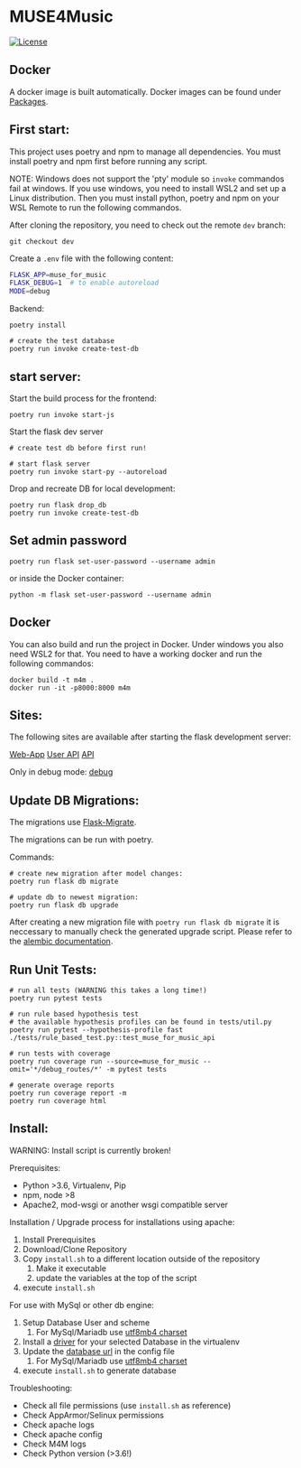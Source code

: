 # MUSE4Music
[![License](https://img.shields.io/badge/License-Apache%202.0-blue.svg)](https://opensource.org/licenses/Apache-2.0)

## Docker

A docker image is built automatically. Docker images can be found under [Packages](https://github.com/orgs/Muster-Suchen-und-Erkennen/packages?repo_name=muse-for-music).

## First start:

This project uses poetry and npm to manage all dependencies. You must install poetry and npm first before running any script.

NOTE: Windows does not support the 'pty' module so `invoke` commandos fail at windows. If you use windows, you need to install WSL2 and set up a Linux distribution. Then you must install python, poetry and npm on your WSL Remote to run the following commandos.

After cloning the repository, you need to check out the remote `dev` branch:
```shell
git checkout dev
```

Create a `.env` file with the following content:

```bash
FLASK_APP=muse_for_music
FLASK_DEBUG=1  # to enable autoreload
MODE=debug
```

Backend:
```shell
poetry install

# create the test database
poetry run invoke create-test-db
```


## start server:

Start the build process for the frontend:
```shell
poetry run invoke start-js
```

Start the flask dev server
```shell
# create test db before first run!

# start flask server
poetry run invoke start-py --autoreload
```

Drop and recreate DB for local development:
```shell
poetry run flask drop_db
poetry run invoke create-test-db
```

## Set admin password

```shell
poetry run flask set-user-password --username admin
```

or inside the Docker container:

```shell
python -m flask set-user-password --username admin
```


## Docker
You can also build and run the project in Docker. Under windows you also need WSL2 for that. You need to have a working docker and run the following commandos:
```shell
docker build -t m4m .
docker run -it -p8000:8000 m4m
```

## Sites:

The following sites are available after starting the flask development server:

[Web-App](http://127.0.0.1:5000/)
[User API](http://127.0.0.1:5000/users/doc)
[API](http://127.0.0.1:5000/api/doc)

Only in debug mode:
[debug](http://127.0.0.1:5000/debug)



## Update DB Migrations:

The migrations use [Flask-Migrate](flask-migrate.readthedocs.io/en/latest/).

The migrations can be run with poetry.

Commands:
```shell
# create new migration after model changes:
poetry run flask db migrate

# update db to newest migration:
poetry run flask db upgrade
```

After creating a new migration file with `poetry run flask db migrate` it is neccessary to manually check the generated upgrade script. Please refer to the [alembic documentation](alembic.zzzcomputing.com/en/latest/autogenerate.html#what-does-autogenerate-detect-and-what-does-it-not-detect).

## Run Unit Tests:

```shell
# run all tests (WARNING this takes a long time!)
poetry run pytest tests

# run rule based hypothesis test
# the available hypothesis profiles can be found in tests/util.py
poetry run pytest --hypothesis-profile fast ./tests/rule_based_test.py::test_muse_for_music_api

# run tests with coverage
poetry run coverage run --source=muse_for_music --omit='*/debug_routes/*' -m pytest tests

# generate overage reports
poetry run coverage report -m
poetry run coverage html
```

## Install:

WARNING: Install script is currently broken!

Prerequisites:

 *  Python >3.6, Virtualenv, Pip
 *  npm, node >8
 *  Apache2, mod-wsgi or another wsgi compatible server

Installation / Upgrade process for installations using apache:

 1. Install Prerequisites
 2. Download/Clone Repository
 3. Copy `install.sh` to a different location outside of the repository
     1. Make it executable
     2. update the variables at the top of the script
 4. execute `install.sh`

For use with MySql or other db engine:

 1. Setup Database User and scheme
     1. For MySql/Mariadb use [utf8mb4 charset](dev.mysql.com/doc/refman/5.5/en/charset-unicode-utf8mb4.html)
 2. Install a [driver](docs.sqlalchemy.org/en/latest/dialects/mysql.html) for your selected Database in the virtualenv
 3. Update the [database url](docs.sqlalchemy.org/en/latest/core/engines.html#database-urls) in the config file
     1. For MySql/Mariadb use [utf8mb4 charset](docs.sqlalchemy.org/en/latest/dialects/mysql.html?highlight=utf8mb4#charset-selection)
 4. execute `install.sh` to generate database

Troubleshooting:

 *  Check all file permissions (use `install.sh` as reference)
 *  Check AppArmor/Selinux permissions
 *  Check apache logs
 *  Check apache config
 *  Check M4M logs
 *  Check Python version (>3.6!)
